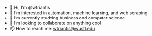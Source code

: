 - 👋 Hi, I’m @wtriantis
- 👀 I’m interested in automation, machine learning, and web scraping
- 🌱 I’m currently studying business and computer science
- 💞️ I’m looking to collaborate on anything cool
- 📫 How to reach me: wtriantis@wustl.edu

<!---
wtriantis/wtriantis is a ✨ special ✨ repository because its `README.md` (this file) appears on your GitHub profile.
You can click the Preview link to take a look at your changes.
--->
